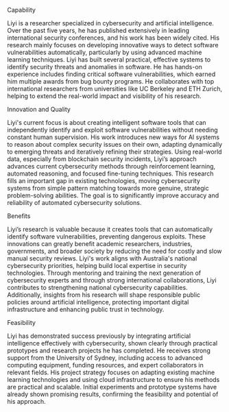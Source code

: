 Capability

Liyi is a researcher specialized in cybersecurity and artificial intelligence. Over the past five years, he has published extensively in leading international security conferences, and his work has been widely cited. His research mainly focuses on developing innovative ways to detect software vulnerabilities automatically, particularly by using advanced machine learning techniques. Liyi has built several practical, effective systems to identify security threats and anomalies in software. He has hands-on experience includes finding critical software vulnerabilities, which earned him multiple awards from bug bounty programs. He collaborates with top international researchers from universities like UC Berkeley and ETH Zurich, helping to extend the real-world impact and visibility of his research.

Innovation and Quality

Liyi's current focus is about creating intelligent software tools that can independently identify and exploit software vulnerabilities without needing constant human supervision. His work introduces new ways for AI systems to reason about complex security issues on their own, adapting dynamically to emerging threats and iteratively refining their strategies. Using real-world data, especially from blockchain security incidents, Liyi’s approach advances current cybersecurity methods through reinforcement learning, automated reasoning, and focused fine-tuning techniques. This research fills an important gap in existing technologies, moving cybersecurity systems from simple pattern matching towards more genuine, strategic problem-solving abilities. The goal is to significantly improve accuracy and reliability of automated cybersecurity solutions.

Benefits

Liyi’s research is valuable because it creates tools that can automatically identify software vulnerabilities, preventing dangerous exploits. These innovations can greatly benefit academic researchers, industries, governments, and broader society by reducing the need for costly and slow manual security reviews. Liyi's work aligns with Australia's national cybersecurity priorities, helping build local expertise in security technologies. Through mentoring and training the next generation of cybersecurity experts and through strong international collaborations, Liyi contributes to strengthening national cybersecurity capabilities. Additionally, insights from his research will shape responsible public policies around artificial intelligence, protecting important digital infrastructure and enhancing public trust in technology.

Feasibility

Liyi has demonstrated success previously by integrating artificial intelligence effectively with cybersecurity, shown clearly through practical prototypes and research projects he has completed. He receives strong support from the University of Sydney, including access to advanced computing equipment, funding resources, and expert collaborators in relevant fields. His project strategy focuses on adapting existing machine learning technologies and using cloud infrastructure to ensure his methods are practical and scalable. Initial experiments and prototype systems have already shown promising results, confirming the feasibility and potential of his approach.
